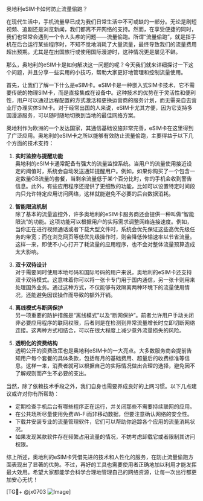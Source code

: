奥地利eSIM卡如何防止流量偷跑？

在现代生活中，手机流量早已成为我们日常生活中不可或缺的一部分。无论是刷短视频、追剧还是浏览新闻，我们都离不开网络的支持。然而，在享受便捷的同时，我们也常常会遇到一个令人头疼的问题——流量偷跑。所谓“流量偷跑”，就是指手机在后台运行某些程序时，不知不觉地消耗了大量流量，最终导致我们的流量费用超出预期。尤其是在出国旅行或使用国际漫游时，这种情况更是屡见不鲜。

那么，奥地利的eSIM卡是如何解决这一问题的呢？今天我们就来详细探讨一下这个问题，并且分享一些实用的小技巧，帮助大家更好地管理和控制流量使用。

首先，让我们了解一下什么是eSIM卡。eSIM卡是一种嵌入式SIM卡技术，它不需要传统的物理SIM卡，而是直接集成在设备中。这种技术的优势在于灵活性和便利性，用户可以通过远程配置的方式激活和更换运营商的服务计划，而无需亲自去营业厅办理实体SIM卡。对于经常出国的人来说，eSIM卡尤其方便，因为它支持多国漫游服务，可以随时随地切换到当地的最佳网络方案。

奥地利作为欧洲的一个发达国家，其通信基础设施非常完善，eSIM卡在这里得到了广泛应用。奥地利的eSIM卡之所以能够有效防止流量偷跑，主要得益于以下几个方面的技术支持：

1. **实时监控与提醒功能**  
   奥地利的eSIM卡通常配备有强大的流量监控系统。当用户的流量使用接近设定的阈值时，系统会自动发送通知提醒用户。例如，如果你购买了一个包含一定数量GB流量的套餐，当剩余流量低于某个百分比时，你的手机会收到警告信息。此外，有些应用程序还提供了更细致的功能，比如可以设置特定时间段内只允许特定应用访问网络，这样就能避免不必要的后台数据消耗。

2. **智能限流机制**  
   除了基本的流量监控外，许多奥地利的eSIM卡服务商还会提供一种叫做“智能限流”的功能。这项功能可以根据用户的实际需求调整网络连接速度。例如，当你正在进行视频通话或者下载大型文件时，系统会优先保证这些高优先级任务的带宽；而在浏览网页等低优先级操作时，则会降低传输速率以节省流量。这样一来，即使不小心打开了耗流量的应用程序，也不会对整体流量预算造成太大影响。

3. **双卡双待设计**  
   对于需要同时使用本地号码和国际号码的用户来说，奥地利的eSIM卡还支持双卡双待模式。这意味着你可以将一张卡专门用于国内通信，另一张卡则用来处理国外业务。通过这种方式，不仅能够有效隔离两种环境下的流量使用情况，还能避免因误操作而导致的额外开销。

4. **离线模式与断网保护**  
   另一项重要的防护措施是“离线模式”以及“断网保护”。前者允许用户手动关闭非必要应用程序的联网权限，后者则是在检测到异常流量增长时立即切断网络连接。这两种方式相结合，可以在很大程度上减少意外流量损失的风险。

5. **透明化的资费结构**  
   透明公开的资费政策也是奥地利eSIM卡的一大亮点。大多数服务商会提前告知用户每个套餐的具体条款，包括每月的基础费用、超量后的收费标准等信息。这样一来，消费者就可以根据自己的实际情况做出合理的选择，避免因不了解规则而产生不必要的支出。

当然，除了依赖技术手段之外，我们自身也需要养成良好的上网习惯。以下几点建议或许对你有所帮助：

- 定期检查手机后台有哪些程序正在运行，并关闭那些不需要持续联网的应用。
- 在公共场所尽量使用免费Wi-Fi而非移动数据，但要注意确认网络的安全性。
- 下载并安装专业的流量管理软件，它们可以帮助你追踪各个应用的流量消耗状况。
- 如果发现某款软件存在频繁占用流量的情况，不妨考虑卸载它或者限制其访问权限。

综上所述，奥地利的eSIM卡凭借先进的技术和人性化的服务，在防止流量偷跑方面表现出了显著的优势。不过，再好的工具也需要使用者正确地加以利用才能发挥最大效用。希望大家都能学会科学合理地管理自己的网络资源，让每一次出行都更加安心无忧！

[TG💪+ @jx0703 ![Image](https://github.com/user-attachments/assets/dbca1d08-cadb-493c-b0ec-ad6f7a83f270)]